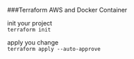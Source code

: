###Terraform AWS and Docker Container

init your project </br>
`terraform init`

apply you change </br>
`terraform apply --auto-approve`
